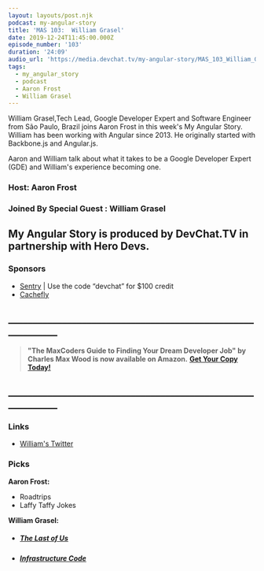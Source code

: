 ```yaml
---
layout: layouts/post.njk
podcast: my-angular-story
title: 'MAS 103:  William Grasel'
date: 2019-12-24T11:45:00.000Z
episode_number: '103'
duration: '24:09'
audio_url: 'https://media.devchat.tv/my-angular-story/MAS_103_William_Grasel.mp3'
tags:
  - my_angular_story
  - podcast
  - Aaron Frost
  - William Grasel
---
```

William Grasel,Tech Lead, Google Developer Expert and Software Engineer from São Paulo, Brazil joins Aaron Frost in this week's My Angular Story. William has been working with Angular since 2013. He originally started with Backbone.js and Angular.js. 

Aaron and William talk about what it takes to be a Google Developer Expert (GDE) and William's experience becoming one. 

### Host: **Aaron Frost**

### Joined By Special Guest : **William Grasel**

## **My Angular Story is produced by DevChat.TV in partnership with Hero Devs.**

### Sponsors

* [Sentry](http://sentry.io/) | Use the code “devchat” for $100 credit 
* [Cachefly](https://www.cachefly.com/)

## **\_\_\_\_\_\_\_\_\_\_\_\_\_\_\_\_\_\_\_\_\_\_\_\_\_\_\_\_\_\_\_\_\_\_\_\_\_\_\_\_\_\_\_\_\_\_\_\_\_\_\_\_\_\_\_\_\_\_\_\_**

> **"The MaxCoders Guide to Finding Your Dream Developer Job" by Charles Max Wood is now available on Amazon.**  **[Get Your Copy Today!](https://www.amazon.com/gp/product/B081MBL5C9/ref=as_li_ss_tl?ie=UTF8&linkCode=sl1&tag=devchattv-20&linkId=9d61363241636e2546ef46abba198746&language=en_US)**

## **\_\_\_\_\_\_\_\_\_\_\_\_\_\_\_\_\_\_\_\_\_\_\_\_\_\_\_\_\_\_\_\_\_\_\_\_\_\_\_\_\_\_\_\_\_\_\_\_\_\_\_\_\_\_\_\_\_\_\_\_**

### Links

* [William's Twitter](https://twitter.com/willgmbr)

### Picks

**Aaron Frost:**

* Roadtrips
* Laffy Taffy Jokes

**William Grasel:**

* ##### [The Last of Us ](https://www.playstation.com/en-us/games/the-last-of-us-remastered-ps4/)
* ##### [Infrastructure Code](<* https://stackify.com/what-is-infrastructure-as-code-how-it-works-best-practices-tutorials/>)
